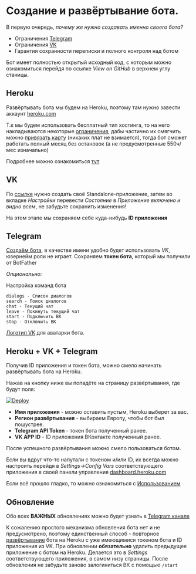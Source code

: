 # Создание и развёртывание бота.

В первую очередь, _почему же нужно создавать именно своего бота?_
- Ограничения <a href="https://core.telegram.org/bots/faq#broadcasting-to-users" target="_blank">Telegram</a>
- Ограничения <a href="https://vk.com/dev/api_requests?f=3.1.%20%D0%A7%D0%B0%D1%81%D1%82%D0%BE%D1%82%
D0%BD%D1%8B%D0%B5%20%D0%BE%D0%B3%D1%80%D0%B0%D0%BD%D0%B8%D1%87%D0%B5%D0%BD%D0%B8%D1%8F" target="_blank">VK</a>
- Гарантия сохранности переписки и полного контроля над ботом

Бот имеет полностью открытый исходный код, с которым можно ознакомиться перейдя по ссылке _View on GitHub_ в верхнем углу станицы.

## Heroku

Развёртывать бота мы будем на Heroku, поэтому там нужно завести аккаунт <a href="https://heroku.com" target="_blank">heroku.com</a>

Т.к мы будем использовать бесплатный тип хостинга, то на него накладываются некоторые <a href="https://devcenter.heroku.com/articles/free-dyno-hours#usage" target="_blank">ограничения</a>, дабы частично их смягчить можно <a href="https://dashboard.heroku.com/account/billing" target="_blank">привязать карту</a> (никаких плат не взимается), тогда бот сможет работать полный месяц без остановок (а не предусмотренные 550ч/мес изначально)

Подробнее можно ознакомиться <a href="https://devcenter.heroku.com/articles/free-dyno-hours" target="_blank">тут</a> 

## VK

По <a href="https://vk.com/editapp?act=create" target="_blank">ссылке</a> нужно создать своё Standalone-приложение, затем во вкладке _Настройки_ перевести _Состояние_ в _Приложение включено и видно всем_, не забудьте сохранить изменения!

На этом этапе мы сохраняем себе куда-нибудь **ID приложения**

## Telegram

<a href="https://t.me/BotFather" target="_blank">Создаём бота</a>, в качестве имени удобно будет использовать _VK_, юзернейм роли не играет. Сохраняем **токен бота**, который мы получили от BotFather

_Опционально:_

Настройка команд бота

```
dialogs - Список диалогов
search - Поиск диалогов
chat - Текущий чат
leave - Покинуть текущий чат
start - Подключить ВК
stop - Отключить ВК
```
[Логотип VK](vklogo.jpg) для аватарки бота.

<h2><a name="heroku--vk--telegram"></a>Heroku + VK + Telegram</h2>
Получив ID приложения и токен бота, можно смело начинать развёртывать бота на Heroku.

Нажав на кнопку ниже вы попадёте на страницу развёртывания, где будут поля:

[![Deploy](https://www.herokucdn.com/deploy/button.svg)](https://heroku.com/deploy?template=https://github.com/Kylmakalle/tgvkbot/tree/master)
- **Имя приложения** - можно оставить пустым, Heroku выберет за вас.
- **Регион развёртывания** - выбираем Европу, чтобы бот был пошустрее.
- **Telegram API Token** - токен бота полученный ранее.
- **VK APP ID** - ID приложения ВКонтакте полученный ранее.



После успешного развёртывания можно смело пользоваться ботом.


Если вы вдруг что-то напутали с токеном и/или ID, их всегда можно настроить перейдя в _Settings->Config Vars_ соответствующего приложения в своей панели управления <a href="https://dashboard.heroku.com/ " target="_blank">dashboard.heroku.com</a>

Если всё прошло гладко, то можно ознакомиться с [Использованием](/tgvkbot/usage/)

## Обновление
Обо всех **ВАЖНЫХ** обновлениях можно будет узнать в <a href="https://t.me/tg_vk" target="_blank">Telegram канале</a>

К сожалению простого механизма обновления бота нет и не предусмотрено, поэтому единственный способ - повторное <a href="#heroku--vk--telegram">развёртывание</a> бота на Heroku с уже имеющимися токеном бота и ID приложения из VK. 
При обновлении **обязательно** удалить предыдущее приложение с ботом на Heroku. Делается это в _Settings_ соответствующего приложения, в самом низу страницы. После обновления не забудьте заново залогиниться ВК с помощью `/start`
